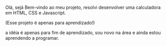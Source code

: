 Olá, sejá Bem-vindo ao meu projeto, resolvi desenvolver
uma calculadora em HTML, CSS e Javascript. 

(Esse projeto é apenas para aprendizado!)

a idéia é apenas para fim de aprendizado, sou novo na área e ainda estou aprendendo a programar. 